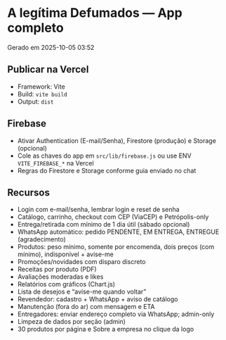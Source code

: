 # A legítima Defumados — App completo
Gerado em 2025-10-05 03:52

## Publicar na Vercel
- Framework: Vite
- Build: `vite build`
- Output: `dist`

## Firebase
- Ativar Authentication (E-mail/Senha), Firestore (produção) e Storage (opcional)
- Cole as chaves do app em `src/lib/firebase.js` ou use ENV `VITE_FIREBASE_*` na Vercel
- Regras do Firestore e Storage conforme guia enviado no chat

## Recursos
- Login com e-mail/senha, lembrar login e reset de senha
- Catálogo, carrinho, checkout com CEP (ViaCEP) e Petrópolis-only
- Entrega/retirada com mínimo de 1 dia útil (sábado opcional)
- WhatsApp automático: pedido PENDENTE, EM ENTREGA, ENTREGUE (agradecimento)
- Produtos: peso mínimo, somente por encomenda, dois preços (com mínimo), indisponível + avise-me
- Promoções/novidades com disparo discreto
- Receitas por produto (PDF)
- Avaliações moderadas e likes
- Relatórios com gráficos (Chart.js)
- Lista de desejos e “avise-me quando voltar”
- Revendedor: cadastro + WhatsApp + aviso de catálogo
- Manutenção (fora do ar) com mensagem e ETA
- Entregadores: enviar endereço completo via WhatsApp; admin-only
- Limpeza de dados por seção (admin)
- 30 produtos por página e Sobre a empresa no clique da logo
